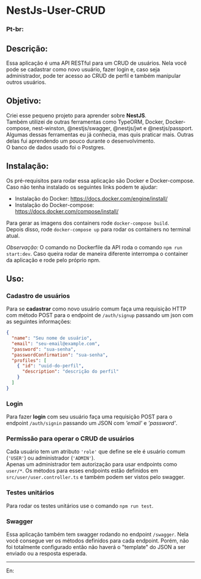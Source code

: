 # NestJs-User-CRUD

### Pt-br:
## **Descrição:**
Essa aplicação é uma API RESTful para um CRUD de usuários. Nela você pode se cadastrar como novo usuário, fazer login e, caso seja administrador, pode ter acesso ao CRUD de perfil e também manipular outros usuários.

## **Objetivo:**
Criei esse pequeno projeto para aprender sobre **NestJS**.  
Também utilizei de outras ferramentas como TypeORM, Docker, Docker-compose, nest-winston, @nestjs/swagger, @nestjs/jwt e @nestjs/passport. Algumas dessas ferramentas eu já conhecia, mas quis praticar mais. Outras delas fui aprendendo um pouco durante o desenvolvimento.  
O banco de dados usado foi o Postgres.
## **Instalação:**
Os pré-requisitos para rodar essa aplicação são Docker e Docker-compose. Caso não tenha instalado os seguintes links podem te ajudar:
- Instalação do Docker: https://docs.docker.com/engine/install/
- Instalação do Docker-compose: https://docs.docker.com/compose/install/

Para gerar as imagens dos containers rode `docker-compose build`.  
Depois disso, rode `docker-compose up` para rodar os containers no terminal atual.  
  
*Observação:* O comando no Dockerfile da API roda o comando `npm run start:dev`. Caso queira rodar de maneira diferente interrompa o container da aplicação e rode pelo próprio npm.

## **Uso:**
### **Cadastro de usuários**
Para se **cadastrar** como novo usuário comum faça uma requisição HTTP com método POST para o endpoint de `/auth/signup` passando um json com as seguintes informações:
```json
{
  "name": "Seu nome de usuário",
  "email": "seu-email@example.com",
  "password": "sua-senha",
  "passwordConfirmation": "sua-senha",
  "profiles": [
    { "id": "uuid-do-perfil", 
      "description": "descrição do perfil"
    }
  ]
}
```  

### **Login**
Para fazer **login** com seu usuário faça uma requisição POST para o endpoint `/auth/signin` passando um JSON com _'email'_ e _'password'_.
  

### **Permissão para operar o CRUD de usuários**
Cada usuário tem um atributo `'role'` que define se ele é usuário comum (`'USER'`) ou administrador (`'ADMIN'`).  
Apenas um administrador tem autorização para usar endpoints como `user/*`. Os métodos para esses endpoints estão definidos em `src/user/user.controller.ts` e também podem ser vistos pelo swagger.
### **Testes unitários**
Para rodar os testes unitários use o comando `npm run test`.  

### **Swagger**  
Essa aplicação também tem swagger rodando no endpoint `/swagger`. Nela você consegue ver os métodos definidos para cada endpoint. Porém, não foi totalmente configurado então não haverá o "template" do JSON a ser enviado ou a resposta esperada.  

---
En: